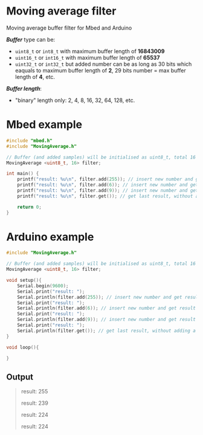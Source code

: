 # Moving average filter
Moving average buffer filter for Mbed and Arduino

**_Buffer_** type can be:
 - `uint8_t` or `int8_t` with maximum buffer length of **16843009**
 - `uint16_t` or `int16_t` with maximum buffer length of **65537**
 - `uint32_t` or `int32_t` but added number can be as long as 30 bits which eaquals to maximum buffer length of **2**, 29 bits number = max buffer length of **4**, etc.

**_Buffer length_**:
- "binary" length only: 2, 4, 8, 16, 32, 64, 128, etc.

# Mbed example
```cpp
#include "mbed.h"
#include "MovingAverage.h"

// Buffer (and added samples) will be initialised as uint8_t, total 16 samples
MovingAverage <uint8_t, 16> filter;

int main() {
    printf("result: %u\n", filter.add(255)); // insert new number and get result
    printf("result: %u\n", filter.add(6)); // insert new number and get result
    printf("result: %u\n", filter.add(9)); // insert new number and get result
    printf("result: %u\n", filter.get()); // get last result, without adding a newone

    return 0;
}
```
# Arduino example
```cpp
#include "MovingAverage.h"

// Buffer (and added samples) will be initialised as uint8_t, total 16 samples
MovingAverage <uint8_t, 16> filter;

void setup(){
    Serial.begin(9600);
    Serial.print("result: ");
    Serial.println(filter.add(255)); // insert new number and get result
    Serial.print("result: ");
    Serial.println(filter.add(6)); // insert new number and get result
    Serial.print("result: ");
    Serial.println(filter.add(9)); // insert new number and get result
    Serial.print("result: ");
    Serial.println(filter.get()); // get last result, without adding a newone
}

void loop(){

}
```

## Output
> result: 255
> 
> result: 239
> 
> result: 224
> 
> result: 224
